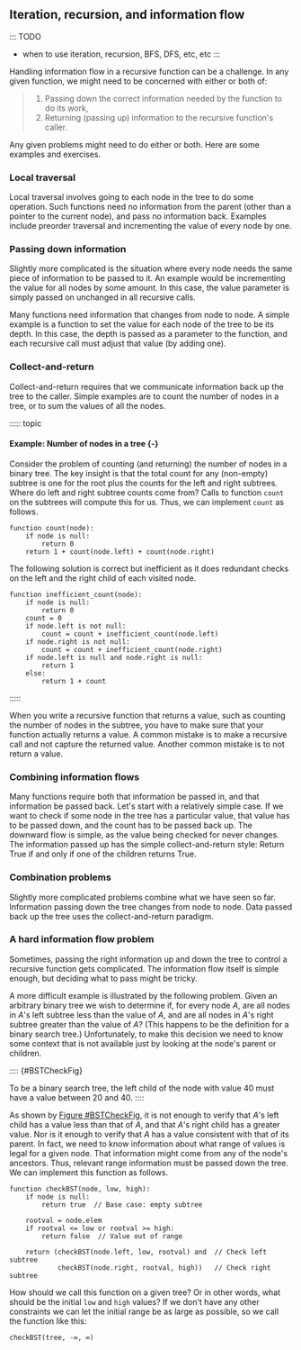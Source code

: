 
## Iteration, recursion, and information flow

::: TODO
- when to use iteration, recursion, BFS, DFS, etc, etc
:::

Handling information flow in a recursive function can be a challenge. In
any given function, we might need to be concerned with either or both
of:

> 1.  Passing down the correct information needed by the function to do
>     its work,
> 2.  Returning (passing up) information to the recursive function's
>     caller.

Any given problems might need to do either or both. Here are some
examples and exercises.

### Local traversal

Local traversal involves going to each node in the tree to do some
operation. Such functions need no information from the parent (other
than a pointer to the current node), and pass no information back.
Examples include preorder traversal and incrementing the value of every
node by one.

### Passing down information

Slightly more complicated is the situation where every node needs the
same piece of information to be passed to it. An example would be
incrementing the value for all nodes by some amount. In this case, the
value parameter is simply passed on unchanged in all recursive calls.

Many functions need information that changes from node to node. A simple
example is a function to set the value for each node of the tree to be
its depth. In this case, the depth is passed as a parameter to the
function, and each recursive call must adjust that value (by adding
one).

<!-- ### Binary Tree Set Depth Exercise -->

### Collect-and-return

Collect-and-return requires that we communicate information back up the
tree to the caller. Simple examples are to count the number of nodes in
a tree, or to sum the values of all the nodes.

::::: topic
#### Example: Number of nodes in a tree {-}

Consider the problem of counting (and returning) the number of nodes in
a binary tree. The key insight is that the total count for any
(non-empty) subtree is one for the root plus the counts for the left and
right subtrees. Where do left and right subtree counts come from? Calls
to function `count` on the subtrees will compute this for us. Thus, we
can implement `count` as follows.

    function count(node):
        if node is null:
            return 0
        return 1 + count(node.left) + count(node.right)

The following solution is correct but inefficient as it does redundant
checks on the left and the right child of each visited node.

    function inefficient_count(node):
        if node is null:
            return 0
        count = 0
        if node.left is not null:
            count = count + inefficient_count(node.left)
        if node.right is not null:
            count = count + inefficient_count(node.right)
        if node.left is null and node.right is null:
            return 1
        else:
            return 1 + count

:::::

When you write a recursive function that returns a value, such as
counting the number of nodes in the subtree, you have to make sure that
your function actually returns a value. A common mistake is to make a
recursive call and not capture the returned value. Another common
mistake is to not return a value.

<inlineav id="BinaryTreeMistakesCON" src="Binary/BinaryTreeMistakesCON.js" name="Binary Tree Common Mistakes Slideshow" links="Binary/WriteTrav.css"/>

<!-- ### Binary Tree Check Sum Exercise -->

<!-- ### Binary Tree Leaf Nodes Count Exercise -->

<!-- ### Binary Tree Sum Nodes Exercise -->


### Combining information flows

Many functions require both that information be passed in, and that
information be passed back. Let's start with a relatively simple case.
If we want to check if some node in the tree has a particular value,
that value has to be passed down, and the count has to be passed back
up. The downward flow is simple, as the value being checked for never
changes. The information passed up has the simple collect-and-return
style: Return True if and only if one of the children returns True.

<!-- ### Binary Tree Check Value Exercise -->

### Combination problems

Slightly more complicated problems combine what we have seen so far.
Information passing down the tree changes from node to node. Data passed
back up the tree uses the collect-and-return paradigm.

<!-- ### Binary Tree Height Exercise -->

<!-- ### Binary Tree Get Difference Exercise -->

<!-- ### Binary Tree Has Path Sum Exercise -->


### A hard information flow problem

Sometimes, passing the right information up and down the tree to control
a recursive function gets complicated. The information flow itself is
simple enough, but deciding what to pass might be tricky.

A more difficult example is illustrated by the following problem. Given
an arbitrary binary tree we wish to determine if, for every node $A$,
are all nodes in $A$'s left subtree less than the value of $A$, and are
all nodes in $A$'s right subtree greater than the value of $A$? (This
happens to be the definition for a binary search tree.) Unfortunately,
to make this decision we need to know some context that is not available
just by looking at the node's parent or children.

:::: {#BSTCheckFig}
<inlineav id="BSTCheckCON" src="Binary/BSTCheckCON.js" name="Binary/BSTCheckCON" links="Binary/BSTCheckCON.css" static/>

To be a binary search tree, the left child of the node with value 40
must have a value between 20 and 40.
::::

As shown by [Figure #BSTCheckFig](#BSTCheckFig),
it is not enough to verify that $A$'s left child has a value less than
that of $A$, and that $A$'s right child has a greater value. Nor is it
enough to verify that $A$ has a value consistent with that of its
parent. In fact, we need to know information about what range of values
is legal for a given node. That information might come from any of the
node's ancestors. Thus, relevant range information must be passed down
the tree. We can implement this function as follows.

    function checkBST(node, low, high):
        if node is null:
            return true  // Base case: empty subtree

        rootval = node.elem
        if rootval <= low or rootval >= high:
            return false  // Value out of range

        return (checkBST(node.left, low, rootval) and  // Check left subtree
                checkBST(node.right, rootval, high))   // Check right subtree

How should we call this function on a given tree?
Or in other words, what should be the initial `low` and `high` values?
If we don't have any other constraints we can let the initial range be
as large as possible, so we call the function like this:

    checkBST(tree, -∞, ∞)


